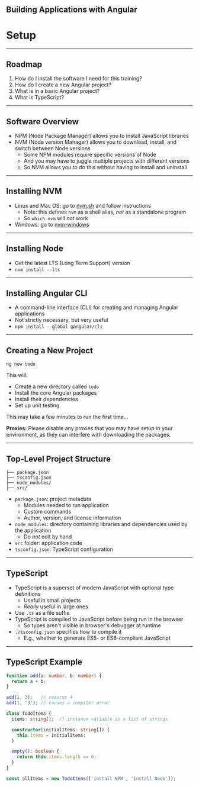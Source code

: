 <!-- .slide: data-background="../content/images/title-slide.jpg" -->

## Building Applications with Angular

# Setup

---

## Roadmap

1. How do I install the software I need for this training?
1. How do I create a new Angular project?
1. What is in a basic Angular project?
1. What is TypeScript?

---

## Software Overview

- NPM (Node Package Manager) allows you to install JavaScript libraries
- NVM (Node version Manager) allows you to download, install, and switch between Node versions
  - Some NPM modules require specific versions of Node
  - And you may have to juggle multiple projects with different versions
  - So NVM allows you to do this without having to install and uninstall

---

## Installing NVM

- Linux and Mac OS: go to [nvm.sh](http://nvm.sh) and follow instructions
  - Note: this defines `nvm` as a shell alias, *not* as a standalone program
  - So `which nvm` will *not* work
- Windows: go to [nvm-windows](https://github.com/coreybutler/nvm-windows)

---

## Installing Node

- Get the latest LTS (Long Term Support) version
- `nvm install --lts`

---

## Installing Angular CLI

- A command-line interface (CLI) for creating and managing Angular applications
- Not strictly necessary, but very useful
- `npm install --global @angular/cli`

---

## Creating a New Project

`ng new todo`

This will:

- Create a new directory called `todo`
- Install the core Angular packages
- Install their dependencies
- Set up unit testing

This may take a few minutes to run the first time…

**Proxies:** Please  disable any proxies that you may have setup in your environment,
as they can interfere with downloading the packages.

---

## Top-Level Project Structure

```
├── package.json
├── tsconfig.json
├── node_modules/
├── src/
```

- `package.json`: project metadata
  - Modules needed to run application
  - Custom commands
  - Author, version, and license information
- `node_modules`: directory containing libraries and dependencies used by the application
  - Do *not* edit by hand
- `src` folder: application code
- `tsconfig.json`: TypeScript configuration

---

## TypeScript

- TypeScript is a superset of modern JavaScript with optional type definitions
  - Useful in small projects
  - *Really* useful in large ones
- Use `.ts` as a file suffix
- TypeScript is compiled to JavaScript before being run in the browser
  - So types aren't visible in browser's debugger at runtime
- `./tsconfig.json` specifies how to compile it
  - E.g., whether to generate ES5- or ES6-compliant JavaScript

---

## TypeScript Example

```ts
function add(a: number, b: number) {
  return a + b;
}

add(1, 3);   // returns 4
add(1, '3'); // causes a compiler error

class TodoItems {
  items: string[];  // instance variable is a list of strings

  constructor(initialItems: string[]) {
    this.items = initialItems;
  }

  empty(): boolean {
    return this.items.length == 0;
  }
}

const allItems = new TodoItems(['install NPM', 'install Node']);
```
